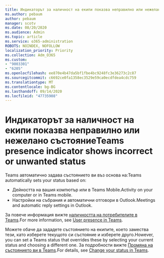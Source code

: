 ```yaml
---
title: Индикаторът за наличност на екипи показва неправилно или нежелано състояние
ms.author: pebaum
author: pebaum
manager: scotv
ms.date: 08/20/2020
ms.audience: Admin
ms.topic: article
ms.service: o365-administration
ROBOTS: NOINDEX, NOFOLLOW
localization_priority: Priority
ms.collection: Adm_O365
ms.custom:
- "9003301"
- "6205"
ms.openlocfilehash: ee870e4b47da5bf1fbe4bc9248fc3e36273c2c87
ms.sourcegitcommit: c6692ce0fa1358ec3529e59ca0ecdfdea4cdc759
ms.translationtype: MT
ms.contentlocale: bg-BG
ms.lasthandoff: 09/14/2020
ms.locfileid: "47735908"
---
```

# <a name="teams-presence-indicator-shows-incorrect-or-unwanted-status"></a><span data-ttu-id="5f1bd-102">Индикаторът за наличност на екипи показва неправилно или нежелано състояние</span><span class="sxs-lookup"><span data-stu-id="5f1bd-102">Teams presence indicator shows incorrect or unwanted status</span></span>

<span data-ttu-id="5f1bd-103">Teams автоматично задава състоянието ви въз основа на:</span><span class="sxs-lookup"><span data-stu-id="5f1bd-103">Teams automatically sets your status based on:</span></span>

- <span data-ttu-id="5f1bd-104">Дейността на вашия компютър или в Teams Mobile.</span><span class="sxs-lookup"><span data-stu-id="5f1bd-104">Activity on your computer or in Teams mobile.</span></span>
- <span data-ttu-id="5f1bd-105">Настройки на събрания и автоматични отговори в Outlook.</span><span class="sxs-lookup"><span data-stu-id="5f1bd-105">Meetings and automatic reply settings in Outlook.</span></span>

<span data-ttu-id="5f1bd-106">За повече информация вижте [наличността на потребителите в Teams](https://docs.microsoft.com/microsoftteams/presence-admins).</span><span class="sxs-lookup"><span data-stu-id="5f1bd-106">For more information, see [User presence in Teams](https://docs.microsoft.com/microsoftteams/presence-admins).</span></span>  

<span data-ttu-id="5f1bd-107">Можете обаче да зададете състоянието на екипите, което замества тези, като изберете текущото си състояние и изберете друго.</span><span class="sxs-lookup"><span data-stu-id="5f1bd-107">However, you can set a Teams status that overrides these by selecting your current status and choosing a different one.</span></span> <span data-ttu-id="5f1bd-108">За подробности вижте [Промяна на състоянието ви в Teams](https://support.microsoft.com/office/change-your-status-in-teams-ce36ed14-6bc9-4775-a33e-6629ba4ff78e).</span><span class="sxs-lookup"><span data-stu-id="5f1bd-108">For details, see [Change your status in Teams](https://support.microsoft.com/office/change-your-status-in-teams-ce36ed14-6bc9-4775-a33e-6629ba4ff78e).</span></span>